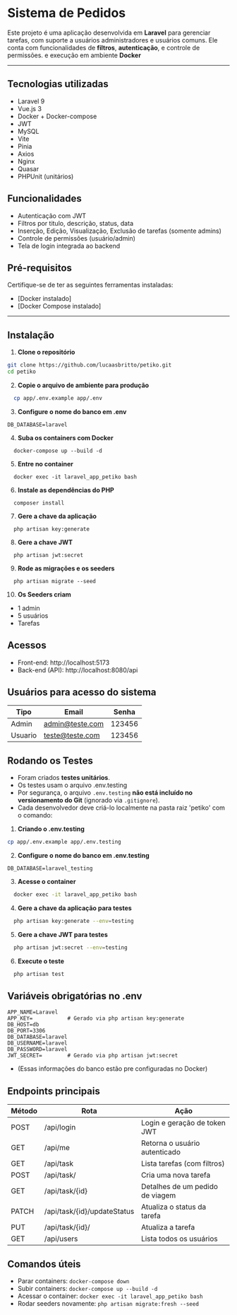 # Sistema de Pedidos 

Este projeto é uma aplicação desenvolvida em **Laravel** para gerenciar tarefas, com suporte a usuários administradores e usuários comuns. Ele conta com funcionalidades de **filtros**, **autenticação**, e controle de permissões. e execução em ambiente **Docker**

---

## Tecnologias utilizadas
- Laravel 9
- Vue.js 3
- Docker + Docker-compose
- JWT
- MySQL
- Vite
- Pinia
- Axios
- Nginx
- Quasar
- PHPUnit (unitários)

## Funcionalidades

- Autenticação com JWT
- Filtros por titulo, descrição, status, data
- Inserção, Edição, Visualização, Exclusão de tarefas (somente admins)
- Controle de permissões (usuário/admin)
- Tela de login integrada ao backend

## Pré-requisitos

Certifique-se de ter as seguintes ferramentas instaladas:

- [Docker instalado]
- [Docker Compose instalado]

---


## Instalação

1. **Clone o repositório**

```bash
git clone https://github.com/lucaasbritto/petiko.git
cd petiko
```

2. **Copie o arquivo de ambiente para produção**
```bash
  cp app/.env.example app/.env
```

3. **Configure o nome do banco em .env**
```env
DB_DATABASE=laravel
```

4. **Suba os containers com Docker**
```shell
  docker-compose up --build -d
```

5. **Entre no container**
```shell
  docker exec -it laravel_app_petiko bash
```
6. **Instale as dependências do PHP**
```shell
  composer install
```

7. **Gere a chave da aplicação**
```shell
  php artisan key:generate
```

8. **Gere a chave JWT**
```shell
  php artisan jwt:secret
```

9. **Rode as migrações e os seeders**
```shell
  php artisan migrate --seed
```

10. **Os Seeders criam**
  - 1 admin
  - 5 usuários
  - Tarefas


## Acessos
  - Front-end: http://localhost:5173
  - Back-end (API): http://localhost:8080/api


## Usuários para acesso do sistema
| Tipo    | Email                            | Senha                      |
|---------|----------------------------------|----------------------------|
| Admin   | admin@teste.com                  | 123456                     |
| Usuario | teste@teste.com                  | 123456                     |


## Rodando os Testes
- Foram criados **testes unitários**.
- Os testes usam o arquivo .env.testing
- Por segurança, o arquivo `.env.testing` **não está incluído no versionamento do Git** (ignorado via `.gitignore`).
- Cada desenvolvedor deve criá-lo localmente na pasta raiz 'petiko' com o comando:

1. **Criando o .env.testing**
```bash
cp app/.env.example app/.env.testing
```

2. **Configure o nome do banco em .env.testing**
```env
DB_DATABASE=laravel_testing
```

3. **Acesse o container**
```bash
  docker exec -it laravel_app_petiko bash
```

4. **Gere a chave da aplicação para testes**
```bash
  php artisan key:generate --env=testing
```

5. **Gere a chave JWT para testes**
```bash
  php artisan jwt:secret --env=testing
```

6. **Execute o teste**
```bash
  php artisan test
```


## Variáveis obrigatórias no .env

```env
APP_NAME=Laravel
APP_KEY=           # Gerado via php artisan key:generate
DB_HOST=db
DB_PORT=3306
DB_DATABASE=laravel
DB_USERNAME=laravel
DB_PASSWORD=laravel
JWT_SECRET=        # Gerado via php artisan jwt:secret
```
- (Essas informações do banco estão pre configuradas no Docker)


## Endpoints principais

| Método | Rota                         | Ação                                       |
|--------|------------------------------|--------------------------------------------|
| POST   | /api/login                   | Login e geração de token JWT               |
| GET    | /api/me                      | Retorna o usuário autenticado              |
| GET    | /api/task                    | Lista tarefas (com filtros)                |
| POST   | /api/task/                   | Cria uma nova tarefa                       |
| GET    | /api/task/{id}               | Detalhes de um pedido de viagem            |
| PATCH  | /api/task/{id}/updateStatus  | Atualiza o status da tarefa                |
| PUT    | /api/task/{id}/              | Atualiza a tarefa                          |
| GET    | /api/users                   | Lista todos os usuários                    |


##  Comandos úteis

- Parar containers: `docker-compose down`
- Subir containers: `docker-compose up --build -d`
- Acessar o container: `docker exec -it laravel_app_petiko bash`
- Rodar seeders novamente: `php artisan migrate:fresh --seed`